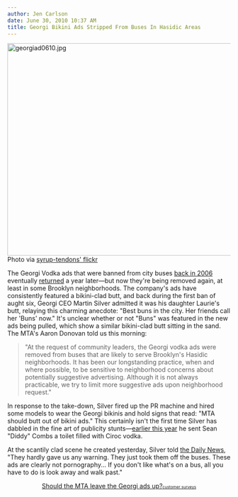 ```yaml
---
author: Jen Carlson
date: June 30, 2010 10:37 AM
title: Georgi Bikini Ads Stripped From Buses In Hasidic Areas
---
```


<p><span class="mt-enclosure mt-enclosure-image" style="display: inline;"> <img alt="georgiad0610.jpg" src="https://web.archive.org/web/20120602125334im_/http://gothamist.com/attachments/arts_jen/georgiad0610.jpg" width="640" height="480" class="image-none"> </span><br>
<span class="photo_caption">Photo via <a href="https://web.archive.org/web/20120602125334/http://www.flickr.com/photos/non_delay/1629303692/">syrup-tendons&apos; flickr</a></span></p>

<p>The Georgi Vodka ads that were banned from city buses <a href="https://web.archive.org/web/20120602125334/http://gothamist.com/2006/08/23/public_transpor.php">back in 2006</a> eventually <a href="https://web.archive.org/web/20120602125334/http://wcbstv.com/topstories/georgi.vodka.bikini.2.612854.html">returned</a> a year later&#x2014;but now they&apos;re being removed again, at least in some Brooklyn neighborhoods. The company&apos;s ads have consistently featured a bikini-clad butt, and back during the first ban of aught six, Georgi CEO Martin Silver admitted it was his daughter Laurie&apos;s butt, relaying this charming anecdote: &quot;Best buns in the city. Her friends call her &apos;Buns&apos; now.&quot; It&apos;s unclear whether or not &quot;Buns&quot; was featured in the new ads being pulled, which show a similar bikini-clad butt sitting in the sand. The MTA&apos;s Aaron Donovan told us this morning:</p><blockquote>&quot;At the request of community leaders, the Georgi vodka ads were removed from buses that are likely to serve Brooklyn&apos;s Hasidic neighborhoods.  It has been our longstanding practice, when and where possible, to be sensitive to neighborhood concerns about potentially suggestive advertising. Although it is not always practicable, we try to limit more suggestive ads upon neighborhood request.&quot;</blockquote>In response to the take-down, Silver fired up the PR machine and hired some models to wear the Georgi bikinis and hold signs that read: &quot;MTA should butt out of bikini ads.&quot; This certainly isn&apos;t the first time Silver has dabbled in the fine art of publicity stunts&#x2014;<a href="https://web.archive.org/web/20120602125334/http://gothamist.com/2010/03/26/diddy_4.php">earlier this year</a> he sent Sean &quot;Diddy&quot; Combs a toilet filled with Ciroc vodka.<p></p>

<p>At the scantily clad scene he created yesterday, Silver told <a href="https://web.archive.org/web/20120602125334/http://www.nydailynews.com/ny_local/2010/06/30/2010-06-30_ads_too_sexy_for_brooklyn.html">the Daily News</a>, &quot;They hardly gave us any warning. They just took them off the buses. These ads are clearly not pornography... If you don&apos;t like what&apos;s on a bus, all you have to do is look away and walk past.&quot;</p>

<center><script type="text/javascript" charset="utf-8" src="https://web.archive.org/web/20120602125334js_/http://static.polldaddy.com/p/3412412.js"></script>
<noscript>
	<a href="https://web.archive.org/web/20120602125334/http://polldaddy.com/poll/3412412/">Should the MTA leave the Georgi ads up?</a><span style="font-size:9px;"><a href="https://web.archive.org/web/20120602125334/http://polldaddy.com/features-surveys/">customer surveys</a></span>
</noscript></center>